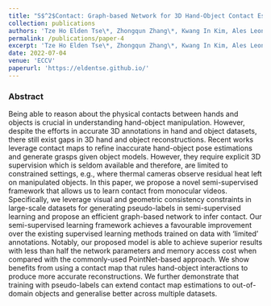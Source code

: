 ```yaml
---
title: "S$^2$Contact: Graph-based Network for 3D Hand-Object Contact Estimation with Semi-Supervised Learning"
collection: publications
authors: 'Tze Ho Elden Tse\*, Zhongqun Zhang\*, Kwang In Kim, Ales Leonardis, Feng Zheng, Hyung Jin Chang'
permalink: /publications/paper-4
excerpt: 'Tze Ho Elden Tse\*, Zhongqun Zhang\*, Kwang In Kim, Ales Leonardis, Feng Zheng, Hyung Jin Chang'
date: 2022-07-04
venue: 'ECCV'
paperurl: 'https://eldentse.github.io/'
---
```


### Abstract
Being able to reason about the physical contacts between hands and objects is crucial in understanding hand-object manipulation. However, despite the efforts in accurate 3D annotations in hand and object datasets, there still exist gaps in 3D hand and object reconstructions. Recent works leverage contact maps to refine inaccurate hand-object pose estimations and generate grasps given object models. However, they require explicit 3D supervision which is seldom available and therefore, are limited to constrained settings, e.g., where thermal cameras observe residual heat left on manipulated objects. In this paper, we propose a novel semi-supervised framework that allows us to learn contact from monocular videos. Specifically, we leverage visual and geometric consistency constraints in large-scale datasets for generating pseudo-labels in semi-supervised learning and propose an efficient graph-based network to infer contact. Our semi-supervised learning framework achieves a favourable improvement over the existing supervised learning methods trained on data with ‘limited’ annotations. Notably, our proposed model is able to achieve superior results with less than half the network parameters and memory access cost when compared with the commonly-used PointNet-based approach. We show benefits from using a contact map that rules hand-object interactions to produce more accurate reconstructions. We further demonstrate that training with pseudo-labels can extend contact map estimations to out-of-domain objects and generalise better across multiple datasets.

<!-- [Project page](https://eldentse.github.io/) -->
